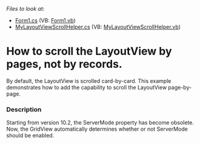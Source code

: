 <!-- default file list -->
*Files to look at*:

* [Form1.cs](./CS/WindowsApplication1/Form1.cs) (VB: [Form1.vb](./VB/WindowsApplication1/Form1.vb))
* [MyLayoutViewScrollHelper.cs](./CS/WindowsApplication1/MyLayoutViewScrollHelper.cs) (VB: [MyLayoutViewScrollHelper.vb](./VB/WindowsApplication1/MyLayoutViewScrollHelper.vb))
<!-- default file list end -->
# How to scroll the LayoutView by pages, not by records.


<p>By default, the LayoutView is scrolled card-by-card. This example demonstrates how to add the capability to scroll the LayoutView page-by-page.</p>


<h3>Description</h3>

<p>Starting from version 10.2, the ServerMode property has become obsolete. Now, the GridView automatically determines whether or not ServerMode should be enabled.</p>

<br/>


